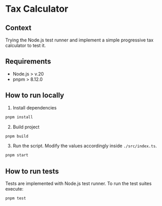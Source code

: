 # Tax Calculator

## Context

Trying the Node.js test runner and implement a simple progressive tax calculator to test it.

## Requirements

- Node.js > v.20
- pnpm > 8.12.0

## How to run locally

1. Install dependencies
```zsh
pnpm install
```

2. Build project
```zsh
pnpm build
```

3. Run the script. Modify the values accordingly inside `./src/index.ts`.
```zsh
pnpm start
```

## How to run tests

Tests are implemented with Node.js test runner. To run the test suites execute:
```zsh
pnpm test
```
